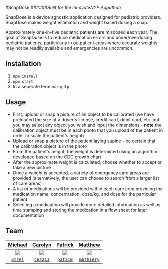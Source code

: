 #SnapDose
######*Built for the InnovateNYP Appathon*

SnapDose is a device agnostic application designed for pediatric providers. SnapDose makes weight estimation and weight based dosing a snap. 

Approximately one-in-five pediatric patients are misdosed each year.  The goal of SnapDose is to reduce medication errors and under/overdosing pediatric patients, particularly in outpatient areas where accurate weights may not be readily available and emergencies are uncommon.

## Installation
1. `npm install`
2. `npm start`
3. In a seperate terminal: `gulp`

## Usage
* First, upload or snap a picture of an object to be calibrated (we have preloaded the size of a driver's license, credit card, debit card, etc. but you may select any object you wish and input the dimensions - **note** the calibration object must be in each photo that you upload of the patient in order to scale the patient's height)
* Upload or snap a picture of the patient laying supine - be certain that the calibration object is in the photo
* From the patient's height, the weight is determined using an algorithm developed based on the CDC growth chart
* After the approximate weight is calculated, choose whether to accept or take a new picture
* Once a weight is accepted, a variety of emergency care areas are provided (alternatively, the user can choose to search from a larger list of care areas)
* A list of medications will be provided within each care area providing the medication name, concentration, dose/kg, and dose for the particular patient
* Selecting a medication will provide more detailed information as well as time stamping and storing the medication in a flow sheet for later documentation

## <a name="Team">Team</a>

| <a href="https://github.com/3mzel" target="_blank">**Michael**</a> | <a href="https://github.com/cez213" target="_blank">**Carolyn**</a> | <a href="https://github.com/pat310" target="_blank">**Patrick**</a> | <a href="https://github.com/mbthiery" target="_blank">**Matthew**</a> |
|:---:|:---:|:---:|:---:|
| <img src="https://avatars1.githubusercontent.com/u/13051229?v=3&s=400?s=200"> | <img src="https://avatars1.githubusercontent.com/u/12144611?v=3&s=400?s=200"> | <img src="https://avatars3.githubusercontent.com/u/12212504?v=3&s=460?s=200"> | <img src="https://avatars1.githubusercontent.com/u/13353346?v=3&s=400?s=200"> 
| <a href="http://github.com/3mzel" target="_blank">`3mzel`</a> | <a href="http://github.com/cez213" target="_blank">`cez213`</a> | <a href="http://github.com/pat310" target="_blank">`pat310`</a> | <a href="https://github.com/mbthiery">`mbthiery`</a> |

